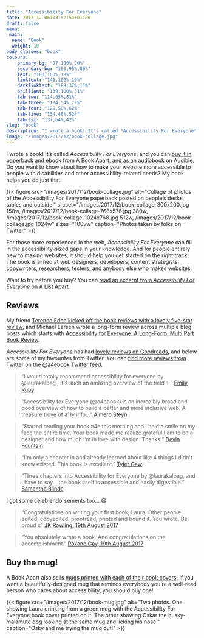 ```yaml
---
title: "Accessibility For Everyone"
date: 2017-12-06T13:52:54+01:00
draft: false
menu:
 main:
  name: "Book"
  weight: 10
body_classes: "book"
colours:
    primary-bg: "97,100%,90%"
    secondary-bg: "103,95%,86%"
    text: "180,100%,18%"
    linktext: "141,100%,19%"
    darklinktext: "189,37%,11%"
    brilliant: "139,100%,31%"
    tab-two: "114,65%,81%"
    tab-three: "124,54%,72%"
    tab-four: "129,50%,62%"
    tab-five: "134,48%,52%"
    tab-six: "137,64%,42%"
slug: "book"
description: "I wrote a book! It’s called *Accessibility For Everyone*, and you can buy it in paperback and ebook from A Book Apart."
image: "/images/2017/12/book-collage.jpg"
---
```


I wrote a book! It’s called *Accessibility For Everyone*, and you can [buy it in paperback and ebook from A Book Apart](https://abookapart.com/products/accessibility-for-everyone), and as an [audiobook on Audible](https://www.audible.com/pd/Science-Technology/Accessibility-for-Everyone-Audiobook/B07G24HLXS?source_code=AUDFPWS0223189MWT-BK-ACX0-123554&ref=acx_bty_BK_ACX0_123554_rh_us&ipRedirectOverride=true&overrideBaseCountry=true&pf_rd_p=a2114686-0da6-4a69-b176-801cc68d86c0&pf_rd_r=CJKZGDNQVCGAKRBFC54Z&). Do you want to know about how to make your website more accessible to people with disabilities and other accessibility-related needs? My book helps you do just that.<!--more-->

{{< figure src="/images/2017/12/book-collage.jpg" alt="Collage of photos of the Accessibility For Everyone paperback posted on people’s desks, tables and outside." srcset="/images/2017/12/book-collage-300x200.jpg 150w, /images/2017/12/book-collage-768x576.jpg 380w, /images/2017/12/book-collage-1024x768.jpg 512w, /images/2017/12/book-collage.jpg 1024w" sizes="100vw" caption="Photos taken by folks on Twitter" >}}

For those more experienced in the web, *Accessibility For Everyone* can fill in the accessibility-sized gaps in your knowledge. And for people entirely new to making websites, it should help you get started on the right track. The book is aimed at web designers, developers, content strategists, copywriters, researchers, testers, and anybody else who makes websites.

Want to try before you buy? You can [read an excerpt from *Accessibility For Everyone* on A List Apart](https://alistapart.com/article/planning-for-accessibility).

## Reviews

My friend [Terence Eden kicked off the book reviews with a lovely five-star review](https://shkspr.mobi/blog/2017/09/review-accessibility-for-everyone/), and Michael Larsen wrote a long-form review across multiple blog posts which starts with [Accessibility for Everyone: A Long-Form, Multi Part Book Review](http://www.mkltesthead.com/2017/09/accessibility-for-everyone-long-form.html).

*Accessibility For Everyone* has had [lovely reviews on Goodreads](https://www.goodreads.com/book/show/36312164-accessibility-for-everyone), and below are some of my favourites from Twitter. You can [find more reviews from Twitter on the @a4ebook Twitter feed](https://twitter.com/a4ebook).

> “I would totally recommend accessibility for everyone by @laurakalbag , it's such an amazing overview of the field ✨” [Emily Ruby](https://twitter.com/ermmears/status/937418287759097856)

<!-- -->

> “Accessibility for Everyone (@a4ebook) is an incredibly broad and good overview of how to build a better and more inclusive web. A treasure trove of a11y info…” [Almero Steyn](https://twitter.com/kryptos_rsa/status/936557186725052416)

<!-- -->

> “Started reading your book a4e this morning and I held a smile on my face the entire time. Your book made me realize grateful I am to be a designer and how much I’m in love with design. Thanks!” [Devin Fountain](https://twitter.com/devinsfountain/status/918913671551598592)

<!-- -->

> “I'm only a chapter in and already learned about like 4 things I didn't know existed. This book is excellent.” [Tyler Gaw](https://twitter.com/tylergaw/status/915945676793671680)

<!-- -->

> “Three chapters into Accessibility for Everyone by @laurakalbag, and I have to say… the book itself is accessible and easily digestible.” [Samantha Blinde](https://twitter.com/sblinde/status/913233087328374784)

I got some celeb endorsements too… 😆

> “Congratulations on writing your first book, Laura. Other people edited, copyedited, proofread, printed and bound it. You wrote. Be proud x” [JK Rowling, 19th August 2017](https://twitter.com/jk_rowling/status/898946136161095681)

<!-- -->

> “You absolutely wrote a book. And congratulations on the accomplishment.” [Roxane Gay, 19th August 2017](https://twitter.com/rgay/status/898990597977116672)


## Buy the mug!

A Book Apart also sells [mugs printed with each of their book covers](https://abookapart.com/products/book-cover-mug). If you want a beautifully-designed mug that reminds everybody you’re a well-read person who cares about accessibility, you should buy one!

{{< figure src="/images/2017/12/book-mug.jpg" alt="Two photos. One showing Laura drinking from a green mug with the Accessibility For Everyone book cover printed on it. The other showing Oskar the husky-malamute dog looking at the same mug and licking his nose." caption="Osky and me trying the mug out!" >}}